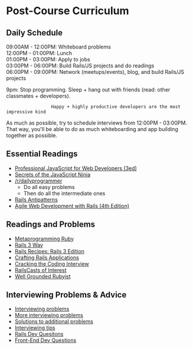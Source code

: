 # Post-Course Curriculum

## Daily Schedule
09:00AM - 12:00PM: Whiteboard problems    
12:00PM - 01:00PM: Lunch    
01:00PM - 03:00PM: Apply to jobs    
03:00PM - 06:00PM: Build Rails/JS projects and do readings    
06:00PM - 09:00PM: Network (meetups/events), blog, and build Rails/JS projects

9pm:               Stop programming. Sleep + hang out with friends (read: other classmates + developers). 

                     Happy + highly productive developers are the most impressive kind

As much as possible, try to schedule interviews from 12:00PM - 03:00PM.
That way, you'll be able to do as much whiteboarding and app building
together as possible.

## Essential Readings

* [Professional JavaScript for Web Developers (3ed)][professional-js]
* [Secrets of the JavaScript Ninja][javascript-ninja]
* [/r/dailyprogrammer][dailyprogrammer]
    * Do all easy problems
    * Then do all the intermediate ones
* [Rails Antipatterns][rails-antipatterns]
* [Agile Web Development with Rails (4th Edition)][agile-web-dev]

[professional-js]: http://www.wrox.com/WileyCDA/WroxTitle/Professional-JavaScript-for-Web-Developers-3rd-Edition.productCd-1118222199.html
[javascript-ninja]: http://www.amazon.com/Secrets-JavaScript-Ninja-John-Resig/dp/193398869X
[dailyprogrammer]: http://www.reddit.com/r/dailyprogrammer
[rails-antipatterns]: http://www.amazon.com/Rails-AntiPatterns-Refactoring-Addison-Wesley-Professional/dp/0321604814
[agile-web-dev]: http://pragprog.com/book/rails4/agile-web-development-with-rails

## Readings and Problems

* [Metaprogramming Ruby][metaprogramming]
* [Rails 3 Way][rails-3-way]
* [Rails Recipes: Rails 3 Edition][rails-recipes]
* [Crafting Rails Applications][crafting-rails-apps]
* [Cracking the Coding Interview][cracking-the-coding-interview]
* [RailsCasts of Interest][rails-casts]
* [Well Grounded Rubyist][well-grounded-rubyist]

[metaprogramming]: http://www.amazon.com/Metaprogramming-Ruby-Program-Like-Pros/dp/1934356476
[rails-3-way]: http://www.amazon.com/Rails-Way-Addison-Wesley-Professional-Ruby/dp/0321601661
[crafting-rails-apps]: http://pragprog.com/book/jvrails/crafting-rails-applications
[rails-recipes]: http://pragprog.com/book/rr2/rails-recipes
[cracking-the-coding-interview]: http://www.amazon.com/Cracking-Coding-Interview-Programming-Questions/dp/098478280X
[rails-casts]: ./rails-casts-of-interest.md
[well-grounded-rubyist]: http://www.manning.com/black2/

## Interviewing Problems & Advice

* [Interviewing problems][whiteboard-problems]
* [More interviewing problems][more-problems]
* [Solutions to additional problems][more-solutions]
* [Interviewing tips][iview-tips]
* [Rails Dev Quesitons][rails-dev-questions]
* [Front-End Dev Questions][front-end-questions]

[whiteboard-problems]: ./whiteboard-problems.md
[more-problems]: ./more_problems.md
[more-solutions]: ./more_solutions.md
[iview-tips]: ./interviewing-tips.md
[rails-dev-questions]: https://gist.github.com/ryansobol/5252653
[front-end-questions]: https://github.com/darcyclarke/Front-end-Developer-Interview-Questions
